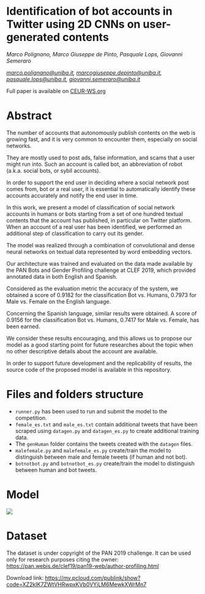 # Identification of bot accounts in Twitter using 2D CNNs on user-generated contents

*Marco Polignano, Marco Giuseppe de Pinto, Pasquale Lops, Giovanni Semeraro* 

*marco.polignano@uniba.it, marcogiuseppe.depinto@uniba.it, pasquale.lops@uniba.it, giovanni.semeraro@uniba.it*

Full paper is available on [CEUR-WS.org](http://ceur-ws.org/Vol-2380/paper_95.pdf)

# Abstract

The number of accounts that autonomously publish contents on the web is growing fast, and it is very common to encounter them, especially on social networks. 

They are mostly used to post ads, false information, and scams that a user might run into. Such an account is called bot, an abbreviation of robot (a.k.a. social bots, or sybil accounts). 

In order to support the end user in deciding where a social network post comes from, bot or a real user, it is essential to automatically identify these accounts accurately and notify the end user in time. 

In this work, we present a model of classification of social network accounts in humans or bots starting from a set of one hundred textual contents that the account has published, in particular on Twitter platform. When an account of a real user has been identified, we performed an additional step of classification to carry out its gender. 

The model was realized through a combination of convolutional and dense neural networks on textual data represented by word embedding vectors. 

Our architecture was trained and evaluated on the data made available by the PAN Bots and Gender Profiling challenge at CLEF 2019, which provided annotated data in both English and Spanish. 

Considered as the evaluation metric the accuracy of the system, we obtained a score of 0.9182 for the classification Bot vs. Humans, 0.7973 for Male vs. Female on the English language. 

Concerning the Spanish language, similar results were obtained. A score of 0.9156 for the classification Bot vs. Humans, 0.7417 for Male vs. Female, has been earned. 

We consider these results encouraging, and this allows us to propose our model as a good starting point for future researches about the topic when no other descriptive details about the account are available. 

In order to support future development and the replicability of results, the source code of the proposed model is available in this repository.

# Files and folders structure

- `runner.py` has been used to run and submit the model to the competition.
- `female_es.txt` and `male_es.txt` contain additional tweets that have been scraped using `datagen.py` and `datagen_es.py` to create additional training data.
- The `genHuman` folder contains the tweets created with the `datagen` files.
- `malefemale.py` and `malefemale_es.py` create/train the model to distinguish between male and female tweets (if human and not bot).
- `botnotbot.py` and `botnotbot_es.py` create/train the model to distinguish between human and bot tweets.

# Model

![](https://github.com/marcopoli/Identification-of-Twitter-bots-using-CNN/blob/master/pictures/model_n.png)

# Dataset

The dataset is under copyright of the PAN 2019 challenge. 
It can be used only for research purposes citing the owner: https://pan.webis.de/clef19/pan19-web/author-profiling.html

Download link: https://my.pcloud.com/publink/show?code=XZ2kIK7ZWtVHRwpxKVb0VYjLM6MewkXWrMn7
